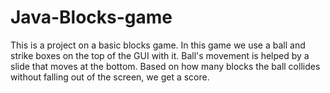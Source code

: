 # Java-Blocks-game
This is a project on a basic blocks game. In this game we use a ball and strike boxes on the top of the GUI with it. Ball's movement is helped by a slide that moves at the bottom. Based on how many blocks the ball collides without falling out of the screen, we get a score.
